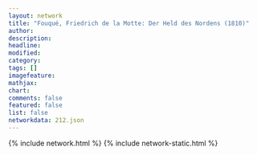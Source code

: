 ```yaml
---
layout: network
title: "Fouqué, Friedrich de la Motte: Der Held des Nordens (1810)"
author:
description:
headline:
modified:
category:
tags: []
imagefeature: 
mathjax: 
chart: 
comments: false
featured: false
list: false
networkdata: 212.json
---
```

{% include network.html %}
{% include network-static.html %}

